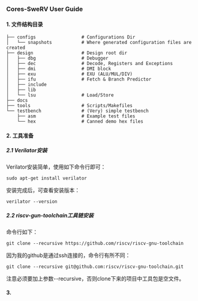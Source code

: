 ### Cores-SweRV User Guide

#### 1. 文件结构目录

    ├── configs                 # Configurations Dir
    │   └── snapshots           # Where generated configuration files are created
    ├── design                  # Design root dir
    │   ├── dbg                 # Debugger
    │   ├── dec                 # Decode, Registers and Exceptions
    │   ├── dmi                 # DMI block
    │   ├── exu                 # EXU (ALU/MUL/DIV)
    │   ├── ifu                 # Fetch & Branch Predictor
    │   ├── include             
    │   ├── lib
    │   └── lsu                 # Load/Store
    ├── docs
    ├── tools                   # Scripts/Makefiles
    └── testbench               # (Very) simple testbench
        ├── asm                 # Example test files
        └── hex                 # Canned demo hex files


#### 2. 工具准备

##### 2.1 Verilator安装

Verilator安装简单，使用如下命令行即可：

```shell
sudo apt-get install verilator
```

安装完成后，可查看安装版本：

```shell
verilator --version
```



##### 2.2  riscv-gun-toolchain工具链安装

命令行如下：

```shell
git clone --recursive https://github.com/riscv/riscv-gnu-toolchain
```

因为我的github是通过ssh连接的，命令行有所不同：

```shell
git clone --recursive git@github.com:riscv/riscv-gnu-toolchain.git
```

注意必须要加上参数--recursive，否则clone下来的项目中工具包是空文件。



#### 3. 